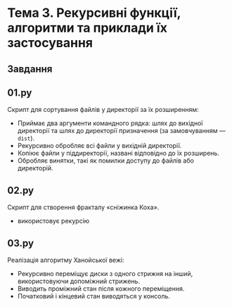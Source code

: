 # Тема 3. Рекурсивні функції, алгоритми та приклади їх застосування
## Завдання

## 01.py
Скрипт для сортування файлів у директорії за їх розширенням:
- Приймає два аргументи командного рядка: шлях до вихідної директорії та шлях до директорії призначення (за замовчуванням — `dist`).
- Рекурсивно обробляє всі файли у вихідній директорії.
- Копіює файли у піддиректорії, названі відповідно до їх розширень.
- Обробляє винятки, такі як помилки доступу до файлів або директорій.

## 02.py
Скрипт для створення фракталу «сніжинка Коха».
- використовує рекурсію

## 03.py
Реалізація алгоритму Ханойської вежі:
- Рекурсивно переміщує диски з одного стрижня на інший, використовуючи допоміжний стрижень.
- Виводить проміжний стан після кожного переміщення.
- Початковий і кінцевий стан виводяться у консоль.
